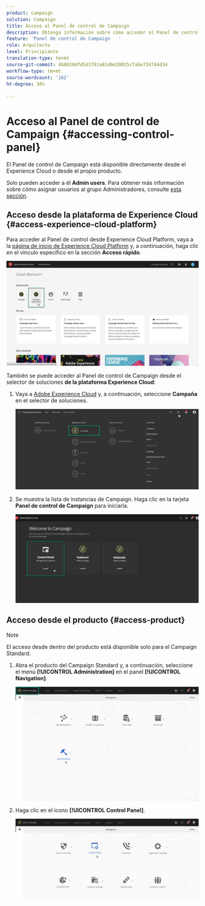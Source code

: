 ```yaml
---
product: campaign
solution: Campaign
title: Acceso al Panel de control de Campaign
description: Obtenga información sobre cómo acceder al Panel de control de Campaign
feature: 'Panel de control de Campaign   '
role: Arquitecto
level: Principiante
translation-type: tm+mt
source-git-commit: 4b8020dfd5d1f81a81d0e20025cfabe734744d34
workflow-type: tm+mt
source-wordcount: '162'
ht-degree: 30%

---
```



# Acceso al Panel de control de Campaign {#accessing-control-panel}

El Panel de control de Campaign está disponible directamente desde el Experience Cloud o desde el propio producto.

Solo pueden acceder a él **Admin users**. Para obtener más información sobre cómo asignar usuarios al grupo Administradores, consulte [esta sección](../../discover/using/managing-permissions.md).

## Acceso desde la plataforma de Experience Cloud {#access-experience-cloud-platform}

Para acceder al Panel de control desde Experience Cloud Platform, vaya a la [página de inicio de Experience Cloud Platform](https://experiencecloud.adobe.com/) y, a continuación, haga clic en el vínculo específico en la sección **Acceso rápido**.

![](assets/do-not-localize/quickaccess.png)

También se puede acceder al Panel de control de Campaign desde el selector de soluciones **de la plataforma Experience Cloud**:

1. Vaya a [Adobe Experience Cloud](https://experiencecloud.adobe.com/) y, a continuación, seleccione **Campaña** en el selector de soluciones.

   ![](assets/do-not-localize/control_panel_access1.png)

1. Se muestra la lista de instancias de Campaign. Haga clic en la tarjeta **Panel de control de Campaign** para iniciarla.

   ![](assets/do-not-localize/control_panel_access2.png)

## Acceso desde el producto {#access-product}

>[!NOTE]
>
>El acceso desde dentro del producto está disponible solo para el Campaign Standard.

1. Abra el producto del Campaign Standard y, a continuación, seleccione el menú **[!UICONTROL Administration]** en el panel **[!UICONTROL Navigation]**.

   ![](assets/control_panel_access3.png)

1. Haga clic en el icono **[!UICONTROL Control Panel]**.

   ![](assets/control_panel_access4.png)
